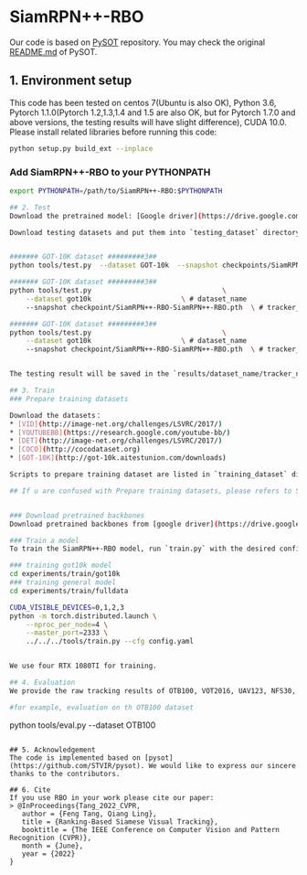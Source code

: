 # SiamRPN++-RBO
Our code is based on [PySOT](https://github.com/STVIR/pysot) repository. You may check the original [README.md](https://github.com/STVIR/pysot/blob/master/README.md) of PySOT. 

## 1. Environment setup
This code has been tested on centos 7(Ubuntu is also OK), Python 3.6, Pytorch 1.1.0(Pytorch 1.2,1.3,1.4 and 1.5 are also OK, but for Pytorch 1.7.0 and above versions, the testing results will have slight difference), CUDA 10.0. Please install related libraries before running this code:
```bash
python setup.py build_ext --inplace
```
### Add SiamRPN++-RBO to your PYTHONPATH
```bash
export PYTHONPATH=/path/to/SiamRPN++-RBO:$PYTHONPATH

## 2. Test
Download the pretrained model: [Google driver](https://drive.google.com/drive/folders/1BLZfzHEN4GG_29FpALKSlILXY7UyQ1Xa)  or [BaiduYun](https://pan.baidu.com/s/1a-UN4ZkjeLDGqIiF6TLZkg  code: 4oh4) and put them into `checkpoint` directory.

Download testing datasets and put them into `testing_dataset` directory. Jsons of commonly used datasets can be downloaded from [BaiduYun](https://pan.baidu.com/s/1AWMBvdFs9qg58wEdoZ5pUA code: hkfp) or [Google driver](https://drive.google.com/drive/folders/1BP7NDhMUQvrgdJSQ8MieVzLRG-mbYkTU). If you want to test the tracker on a new dataset, please refer to [pysot-toolkit](https://github.com/StrangerZhang/pysot-toolkit) to set test_dataset.


####### GOT-10K dataset #########3##
python tools/test.py  --dataset GOT-10k  --snapshot checkpoints/SiamRPN++-RBO-got10k.pth --config experiments/test/GOT-10k/config.yaml

####### GOT-10K dataset #########3##
python tools/test.py                                \
	--dataset got10k                      \ # dataset_name
	--snapshot checkpoint/SiamRPN++-RBO-SiamRPN++-RBO.pth  \ # tracker_name

####### GOT-10K dataset #########3##
python tools/test.py                                \
	--dataset got10k                      \ # dataset_name
	--snapshot checkpoint/SiamRPN++-RBO-SiamRPN++-RBO.pth  \ # tracker_name


The testing result will be saved in the `results/dataset_name/tracker_name` directory.

## 3. Train
### Prepare training datasets

Download the datasets：
* [VID](http://image-net.org/challenges/LSVRC/2017/)
* [YOUTUBEBB](https://research.google.com/youtube-bb/)
* [DET](http://image-net.org/challenges/LSVRC/2017/)
* [COCO](http://cocodataset.org)
* [GOT-10K](http://got-10k.aitestunion.com/downloads)

Scripts to prepare training dataset are listed in `training_dataset` directory.

## If u are confused with Prepare training datasets, please refers to SiamBAN[https://github.com/hqucv/siamban] for more details about setting training dataset.


### Download pretrained backbones
Download pretrained backbones from [google driver](https://drive.google.com/drive/folders/1DuXVWVYIeynAcvt9uxtkuleV6bs6e3T9) or [BaiduYun](https://pan.baidu.com/s/1pYe73PjkQx4Ph9cd3ePfCQ) (code: 5o1d) and put them into `pretrained_models` directory.

### Train a model
To train the SiamRPN++-RBO model, run `train.py` with the desired configs:

### training got10k model
cd experiments/train/got10k 
### training general model
cd experiments/train/fulldata  

CUDA_VISIBLE_DEVICES=0,1,2,3
python -m torch.distributed.launch \
    --nproc_per_node=4 \
    --master_port=2333 \
    ../../../tools/train.py --cfg config.yaml


We use four RTX 1080TI for training.

## 4. Evaluation
We provide the raw tracking results of OTB100, VOT2016, UAV123, NFS30, GOT-10K,TC128 and LaSOT at . If you want to evaluate the tracker, please put those results into  `results` directory.

#for example, evaluation on th OTB100 dataset
```
python tools/eval.py --dataset OTB100           

```

## 5. Acknowledgement
The code is implemented based on [pysot](https://github.com/STVIR/pysot). We would like to express our sincere thanks to the contributors.

## 6. Cite
If you use RBO in your work please cite our paper:
> @InProceedings{Tang_2022_CVPR,  
   author = {Feng Tang, Qiang Ling},  
   title = {Ranking-Based Siamese Visual Tracking},  
   booktitle = {The IEEE Conference on Computer Vision and Pattern Recognition (CVPR)},  
   month = {June},  
   year = {2022}  
}
